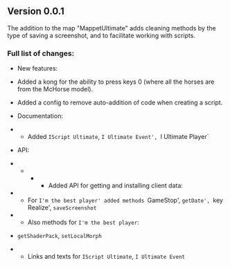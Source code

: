 ## Version 0.0.1

The addition to the map "MappetUltimate" adds cleaning methods
by the type of saving a screenshot, and to facilitate working with scripts.


### Full list of changes:

* New features:
* Added a kong for the ability to press keys 0 (where all the horses are from the McHorse model).
* Added a config to remove auto-addition of code when creating a script.
* Documentation:
* * Added `IScript Ultimate`, `I Ultimate Event', `I Ultimate Player`
* API:

* * * * Added API for getting and installing client data:
* * For `I'm the best player' added
methods `GameStop', `getDate', `key Realize', `saveScreenshot`
* * Also methods for `I'm the best player`:
* `getShaderPack`, `setLocalMorph`
* * Links and texts for `IScript Ultimate`, `I Ultimate Event`
